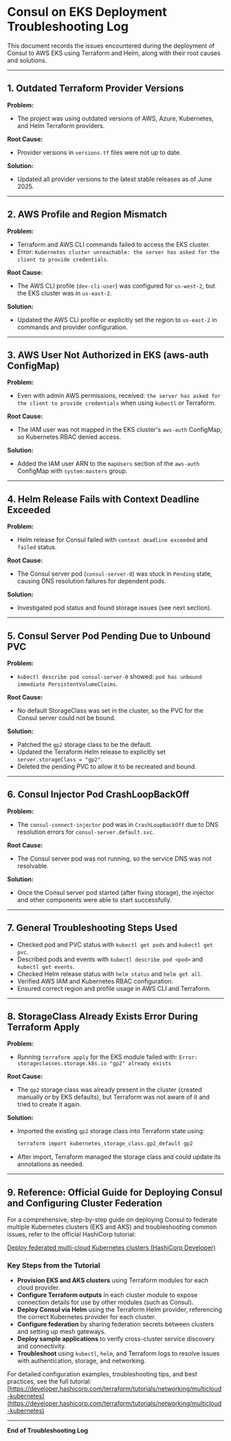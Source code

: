 # Consul on EKS Deployment Troubleshooting Log

This document records the issues encountered during the deployment of Consul to AWS EKS using Terraform and Helm, along with their root causes and solutions.

---

## 1. Outdated Terraform Provider Versions
**Problem:**
- The project was using outdated versions of AWS, Azure, Kubernetes, and Helm Terraform providers.

**Root Cause:**
- Provider versions in `versions.tf` files were not up to date.

**Solution:**
- Updated all provider versions to the latest stable releases as of June 2025.

---

## 2. AWS Profile and Region Mismatch
**Problem:**
- Terraform and AWS CLI commands failed to access the EKS cluster.
- Error: `Kubernetes cluster unreachable: the server has asked for the client to provide credentials`.

**Root Cause:**
- The AWS CLI profile (`dev-cli-user`) was configured for `us-west-2`, but the EKS cluster was in `us-east-2`.

**Solution:**
- Updated the AWS CLI profile or explicitly set the region to `us-east-2` in commands and provider configuration.

---

## 3. AWS User Not Authorized in EKS (aws-auth ConfigMap)
**Problem:**
- Even with admin AWS permissions, received: `the server has asked for the client to provide credentials` when using `kubectl` or Terraform.

**Root Cause:**
- The IAM user was not mapped in the EKS cluster's `aws-auth` ConfigMap, so Kubernetes RBAC denied access.

**Solution:**
- Added the IAM user ARN to the `mapUsers` section of the `aws-auth` ConfigMap with `system:masters` group.

---

## 4. Helm Release Fails with Context Deadline Exceeded
**Problem:**
- Helm release for Consul failed with `context deadline exceeded` and `failed` status.

**Root Cause:**
- The Consul server pod (`consul-server-0`) was stuck in `Pending` state, causing DNS resolution failures for dependent pods.

**Solution:**
- Investigated pod status and found storage issues (see next section).

---

## 5. Consul Server Pod Pending Due to Unbound PVC
**Problem:**
- `kubectl describe pod consul-server-0` showed: `pod has unbound immediate PersistentVolumeClaims`.

**Root Cause:**
- No default StorageClass was set in the cluster, so the PVC for the Consul server could not be bound.

**Solution:**
- Patched the `gp2` storage class to be the default.
- Updated the Terraform Helm release to explicitly set `server.storageClass = "gp2"`.
- Deleted the pending PVC to allow it to be recreated and bound.

---

## 6. Consul Injector Pod CrashLoopBackOff
**Problem:**
- The `consul-connect-injector` pod was in `CrashLoopBackOff` due to DNS resolution errors for `consul-server.default.svc`.

**Root Cause:**
- The Consul server pod was not running, so the service DNS was not resolvable.

**Solution:**
- Once the Consul server pod started (after fixing storage), the injector and other components were able to start successfully.

---

## 7. General Troubleshooting Steps Used
- Checked pod and PVC status with `kubectl get pods` and `kubectl get pvc`.
- Described pods and events with `kubectl describe pod <pod>` and `kubectl get events`.
- Checked Helm release status with `helm status` and `helm get all`.
- Verified AWS IAM and Kubernetes RBAC configuration.
- Ensured correct region and profile usage in AWS CLI and Terraform.

---

## 8. StorageClass Already Exists Error During Terraform Apply
**Problem:**
- Running `terraform apply` for the EKS module failed with:
  `Error: storageclasses.storage.k8s.io "gp2" already exists`

**Root Cause:**
- The `gp2` storage class was already present in the cluster (created manually or by EKS defaults), but Terraform was not aware of it and tried to create it again.

**Solution:**
- Imported the existing `gp2` storage class into Terraform state using:
  ```sh
  terraform import kubernetes_storage_class.gp2_default gp2
  ```
- After import, Terraform managed the storage class and could update its annotations as needed.

---

## 9. Reference: Official Guide for Deploying Consul and Configuring Cluster Federation

For a comprehensive, step-by-step guide on deploying Consul to federate multiple Kubernetes clusters (EKS and AKS) and troubleshooting common issues, refer to the official HashiCorp tutorial:

[Deploy federated multi-cloud Kubernetes clusters (HashiCorp Developer)](https://developer.hashicorp.com/terraform/tutorials/networking/multicloud-kubernetes)

### Key Steps from the Tutorial
- **Provision EKS and AKS clusters** using Terraform modules for each cloud provider.
- **Configure Terraform outputs** in each cluster module to expose connection details for use by other modules (such as Consul).
- **Deploy Consul via Helm** using the Terraform Helm provider, referencing the correct Kubernetes provider for each cluster.
- **Configure federation** by sharing federation secrets between clusters and setting up mesh gateways.
- **Deploy sample applications** to verify cross-cluster service discovery and connectivity.
- **Troubleshoot** using `kubectl`, `helm`, and Terraform logs to resolve issues with authentication, storage, and networking.

For detailed configuration examples, troubleshooting tips, and best practices, see the full tutorial: [https://developer.hashicorp.com/terraform/tutorials/networking/multicloud-kubernetes](https://developer.hashicorp.com/terraform/tutorials/networking/multicloud-kubernetes)

---

**End of Troubleshooting Log** 